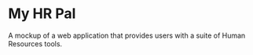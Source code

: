 # My HR Pal
A mockup of a web application that provides users with a suite of Human Resources tools.

